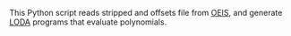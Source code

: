 This Python script reads stripped and offsets file from [OEIS](https://oeis.org), and generate [LODA](https://loda-lang.org/) programs that evaluate polynomials.
